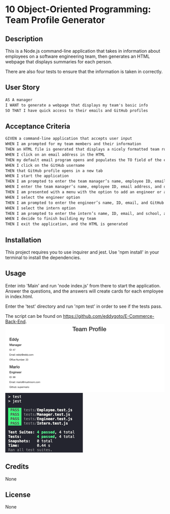 # 10 Object-Oriented Programming: Team Profile Generator

## Description

This is a Node.js command-line application that takes in information about employees on a software engineering team, then generates an HTML webpage that displays summaries for each person.

There are also four tests to ensure that the information is taken in correctly.

## User Story

```md
AS A manager
I WANT to generate a webpage that displays my team's basic info
SO THAT I have quick access to their emails and GitHub profiles
```

## Acceptance Criteria

```md
GIVEN a command-line application that accepts user input
WHEN I am prompted for my team members and their information
THEN an HTML file is generated that displays a nicely formatted team roster based on user input
WHEN I click on an email address in the HTML
THEN my default email program opens and populates the TO field of the email with the address
WHEN I click on the GitHub username
THEN that GitHub profile opens in a new tab
WHEN I start the application
THEN I am prompted to enter the team manager’s name, employee ID, email address, and office number
WHEN I enter the team manager’s name, employee ID, email address, and office number
THEN I am presented with a menu with the option to add an engineer or an intern or to finish building my team
WHEN I select the engineer option
THEN I am prompted to enter the engineer’s name, ID, email, and GitHub username, and I am taken back to the menu
WHEN I select the intern option
THEN I am prompted to enter the intern’s name, ID, email, and school, and I am taken back to the menu
WHEN I decide to finish building my team
THEN I exit the application, and the HTML is generated
```

## Installation

This project requires you to use inquirer and jest.
Use 'npm install' in your terminal to install the dependencies.

## Usage

Enter into 'Main' and run 'node index.js' from there to start the application.
Answer the questions, and the answers will create cards for each employee in index.html.

Enter the 'test' directory and run 'npm test' in order to see if the tests pass.

The script can be found on https://github.com/eddygoto/E-Commerce-Back-End.
![Screenshot](/assets/html.png)
![JestScreenshot](/assets/jest.png)

## Credits

None

## License

None
